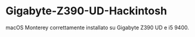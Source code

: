 # Gigabyte-Z390-UD-Hackintosh
macOS Monterey correttamente installato su Gigabyte Z390 UD e i5 9400.

